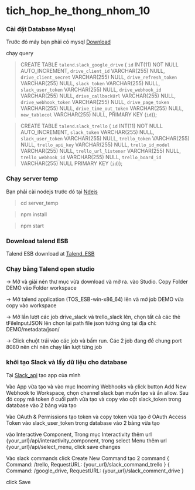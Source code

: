 # tich_hop_he_thong_nhom_10

### Cài đặt Database Mysql
Trước đó máy bạn phải có mysql [Download](https://dev.mysql.com/downloads/)

chạy query
> CREATE TABLE `talend`.`slack_google_drive` (
>  `id` INT(11) NOT NULL AUTO_INCREMENT,
>  `drive_client_id` VARCHAR(255) NULL,
>  `drive_client_secret` VARCHAR(255) NULL,
>  `drive_refresh_token` VARCHAR(255) NULL,
>  `slack_token` VARCHAR(255) NULL,
>  `slack_user_token` VARCHAR(255) NULL,
>  `drive_webhook_id` VARCHAR(255) NULL,
>  `drive_callbackUrl` VARCHAR(255) NULL,
>  `drive_webhook_token` VARCHAR(255) NULL,
>  `drive_page_token` VARCHAR(255) NULL,
>  `drive_time_out_token` VARCHAR(255) NULL,
>  `new_tablecol` VARCHAR(255) NULL,
>  PRIMARY KEY (`id`));

>CREATE TABLE `talend`.`slack_trello` (
>  `id` INT(11) NOT NULL AUTO_INCREMENT,
>  `slack_token` VARCHAR(255) NULL,
>  `slack_user_token` VARCHAR(255) NULL,
>  `trello_token` VARCHAR(255) NULL,
>  `trello_api_key` VARCHAR(255) NULL,
>  `trello_id_model` VARCHAR(255) NULL,
>  `trello_url_listener` VARCHAR(255) NULL,
>  `trello_webhook_id` VARCHAR(255) NULL,
>  `trello_board_id` VARCHAR(255) NULL
>  PRIMARY KEY (`id`));

### Chạy server temp

Bạn phải cài nodejs trước đó tại [Ndejs](https://nodejs.org)

> cd server_temp

> npm install

> npm start

### Download talend ESB

Talend ESB download at [Talend_ESB](https://www.talend.com/products/application-integration/esb-open-studio)

### Chạy bằng Talend open studio
-> Mở và giải nén thư mục vừa download và mở ra. vào Studio. Copy Folder DEMO vào Folder workspace

-> Mở talend application (TOS_ESB-win-x86_64) lên và mở job DEMO vừa copy vào workspace

-> Mở lần lượt các job drive_slack và trello_slack lên, chọn tất cả các thẻ tFileInputJSON lên chọn lại path file json tương ứng tại địa chỉ: DEMO/metadata/json/

-> Click chuột trái vào các job và bấm run. Các 2 job đang để chung port 8080 nên chỉ nên chạy lần lượt từng job

### khởi tạo Slack và lấy dữ liệu cho database
Tại [Slack_api](https://api.slack.com/) tạo app của mình

Vào App vừa tạo và vào mục Incoming Webhooks và click button Add New Webhook to Workspace, chọn channel slack bạn muốn tạo và ấn allow. Sau đó copy mã token
ở cuối path vừa tạo và copy vào cột slack_token trong database vào 2 bảng vừa tạo

Vào OAuth & Permissions tạo token và copy token vừa tạo ở OAuth Access Token vào slack_user_token trong database vào 2 bảng vừa tạo

vào Interactive Component, Trong mục Interactivity thêm url {your_url}/api/interactivity_component, trong select Menu thêm url {your_url}/api/select_menu, click save changes

Vào slack commands click Create New Command tạo 2 command
{ Command: /trello, RequestURL: {your_url}/slack_command_trello }
{ Command: /google_drive,  RequestURL: {your_url}/slack_comment_drive }

click Save